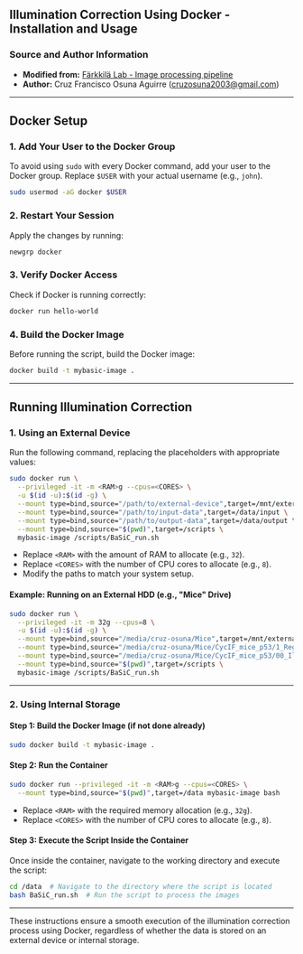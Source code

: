 ## Illumination Correction Using Docker - Installation and Usage


### Source and Author Information
- **Modified from:** [Färkkilä Lab - Image processing pipeline](https://github.com/farkkilab/image_processing/tree/main/pipeline/0_illumination_correction)
- **Author:** Cruz Francisco Osuna Aguirre (cruzosuna2003@gmail.com)

---

## Docker Setup

### 1. Add Your User to the Docker Group
To avoid using `sudo` with every Docker command, add your user to the Docker group. Replace `$USER` with your actual username (e.g., `john`).
```bash
sudo usermod -aG docker $USER
```

### 2. Restart Your Session
Apply the changes by running:
```bash
newgrp docker
```

### 3. Verify Docker Access
Check if Docker is running correctly:
```bash
docker run hello-world
```

### 4. Build the Docker Image
Before running the script, build the Docker image:
```bash
docker build -t mybasic-image .
```

---

## Running Illumination Correction

### 1. Using an External Device
Run the following command, replacing the placeholders with appropriate values:
```bash
sudo docker run \
  --privileged -it -m <RAM>g --cpus=<CORES> \
  -u $(id -u):$(id -g) \
  --mount type=bind,source="/path/to/external-device",target=/mnt/external \
  --mount type=bind,source="/path/to/input-data",target=/data/input \
  --mount type=bind,source="/path/to/output-data",target=/data/output \
  --mount type=bind,source="$(pwd)",target=/scripts \
  mybasic-image /scripts/BaSiC_run.sh
```

- Replace `<RAM>` with the amount of RAM to allocate (e.g., `32`).
- Replace `<CORES>` with the number of CPU cores to allocate (e.g., `8`).
- Modify the paths to match your system setup.

#### Example: Running on an External HDD (e.g., "Mice" Drive)
```bash
sudo docker run \
  --privileged -it -m 32g --cpus=8 \
  -u $(id -u):$(id -g) \
  --mount type=bind,source="/media/cruz-osuna/Mice",target=/mnt/external \
  --mount type=bind,source="/media/cruz-osuna/Mice/CycIF_mice_p53/1_Registration/RCPNLS/",target=/data/input \
  --mount type=bind,source="/media/cruz-osuna/Mice/CycIF_mice_p53/00_Illumination_correction/Output",target=/data/output \
  --mount type=bind,source="$(pwd)",target=/scripts \
  mybasic-image /scripts/BaSiC_run.sh
```

---

### 2. Using Internal Storage
#### Step 1: Build the Docker Image (if not done already)
```bash
sudo docker build -t mybasic-image .
```

#### Step 2: Run the Container
```bash
sudo docker run --privileged -it -m <RAM>g --cpus=<CORES> \
  --mount type=bind,source="$(pwd)",target=/data mybasic-image bash
```

- Replace `<RAM>` with the required memory allocation (e.g., `32g`).
- Replace `<CORES>` with the number of CPU cores to allocate (e.g., `8`).

#### Step 3: Execute the Script Inside the Container
Once inside the container, navigate to the working directory and execute the script:
```bash
cd /data  # Navigate to the directory where the script is located
bash BaSiC_run.sh  # Run the script to process the images
```

---

These instructions ensure a smooth execution of the illumination correction process using Docker, regardless of whether the data is stored on an external device or internal storage.

